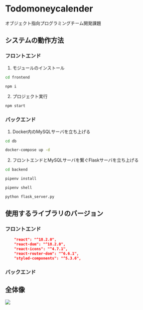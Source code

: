 # Todomoneycalender
オブジェクト指向プログラミングチーム開発課題

## システムの動作方法
### フロントエンド
1. モジュールのインストール
```bash
cd frontend

npm i
```
2. プロジェクト実行
```bash
npm start
```

### バックエンド
1. Docker内のMySQLサーバを立ち上げる
```bash
cd db

docker-compose up -d
```
2. フロントエンドとMySQLサーバを繋ぐFlaskサーバを立ち上げる
```bash
cd backend

pipenv install

pipenv shell

python flask_server.py
```

## 使⽤するライブラリのバージョン
### フロントエンド
```json
    "react": "^18.2.0",
    "react-dom": "^18.2.0",
    "react-icons": "^4.7.1",
    "react-router-dom": "^6.6.1",
    "styled-components": "^5.3.6",
```
### バックエンド

## 全体像
![](https://i.imgur.com/CGUdKhK.png)

